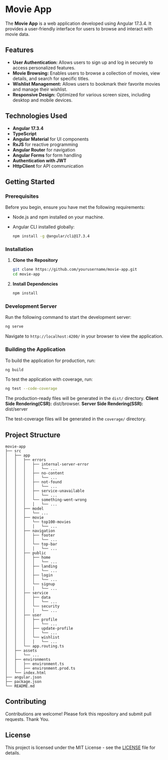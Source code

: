 # Movie App

The **Movie App** is a web application developed using Angular 17.3.4. It provides a user-friendly interface for users to browse and interact with movie data.

## Features

- **User Authentication:** Allows users to sign up and log in securely to access personalized features.
- **Movie Browsing:** Enables users to browse a collection of movies, view details, and search for specific titles.
- **Wishlist Management:** Allows users to bookmark their favorite movies and manage their wishlist.
- **Responsive Design:** Optimized for various screen sizes, including desktop and mobile devices.

## Technologies Used

- **Angular 17.3.4**
- **TypeScript**
- **Angular Material** for UI components
- **RxJS** for reactive programming
- **Angular Router** for navigation
- **Angular Forms** for form handling
- **Authentication with JWT**
- **HttpClient** for API communication

## Getting Started

### Prerequisites

Before you begin, ensure you have met the following requirements:

- Node.js and npm installed on your machine.
- Angular CLI installed globally:

  ```bash
  npm install -g @angular/cli@17.3.4
  ```

### Installation

1. **Clone the Repository**

   ```bash
   git clone https://github.com/yourusername/movie-app.git
   cd movie-app
   ```

2. **Install Dependencies**

   ```bash
   npm install
   ```

### Development Server

Run the following command to start the development server:

```bash
ng serve
```

Navigate to `http://localhost:4200/` in your browser to view the application.

### Building the Application

To build the application for production, run:

```bash
ng build
```

To test the application with coverage, run:

```bash
ng test --code-coverage
```

The production-ready files will be generated in the `dist/` directory. **Client Side Rendering(CSR):** dist/browser. **Server Side Rendering(SSR):** dist/server

The test-coverage files will be generated in the `coverage/` directory.

## Project Structure

```
movie-app
├── src
│   ├── app
│   │   ├── errors
│   │   │   ├── internal-server-error
│   │   │   │   └── ...
│   │   │   ├── no-content
│   │   │   │   └── ...
│   │   │   ├── not-found
│   │   │   │   └── ...
│   │   │   ├── service-unavailable
│   │   │   │   └── ...
│   │   │   └── something-went-wrong
│   │   │   │   └── ...
│   │   ├── model
│   │   │   └── ...
│   │   ├── movie
│   │   │   └── top100-movies
│   │   │   │   └── ...
│   │   ├── navigation
│   │   │   ├── footer
│   │   │   │   └── ...
│   │   │   └── top-bar
│   │   │   │   └── ...
│   │   ├── public
│   │   │   ├── home
│   │   │   │   └── ...
│   │   │   ├── landing
│   │   │   │   └── ...
│   │   │   ├── login
│   │   │   │   └── ...
│   │   │   └── signup
│   │   │   │   └── ...
│   │   ├── service
│   │   │   ├── data
│   │   │   │   └── ...
│   │   │   └── security
│   │   │   │   └── ...
│   │   ├── user
│   │   │   ├── profile
│   │   │   │   └── ...
│   │   │   ├── update-profile
│   │   │   │   └── ...
│   │   │   └── wishlist
│   │   │   │   └── ...
│   │   └── app.routing.ts
│   ├── assets
│   │   └── ...
│   ├── environments
│   │   ├── environment.ts
│   │   ├── environment.prod.ts
│   └── index.html
├── angular.json
├── package.json
└── README.md
```

## Contributing

Contributions are welcome! Please fork this repository and submit pull requests. Thank You.

## License

This project is licensed under the MIT License - see the [LICENSE](./LICENSE) file for details.
